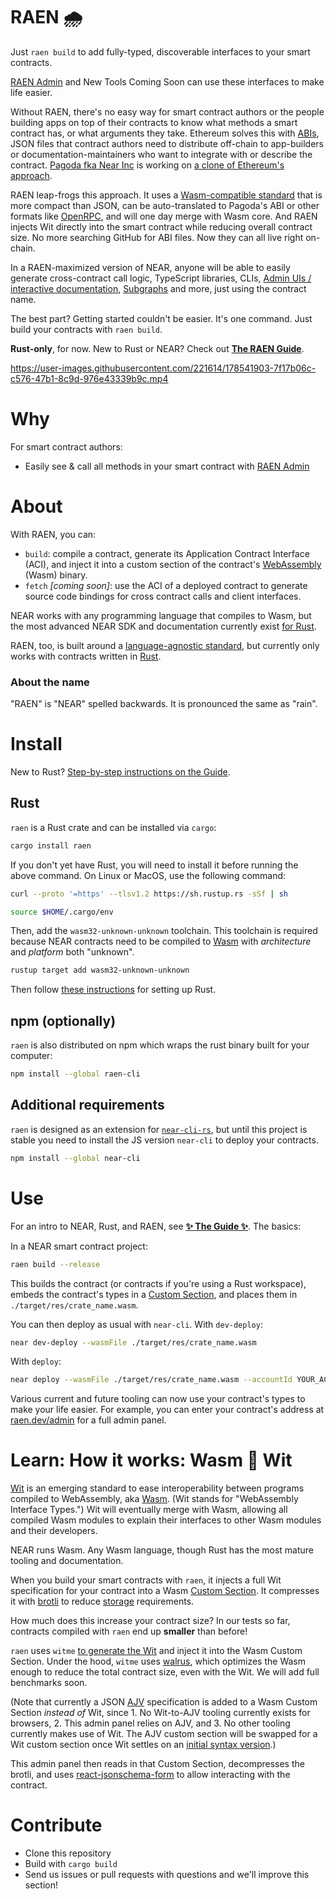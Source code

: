 # RAEN 🌧

Just `raen build` to add fully-typed, discoverable interfaces to your smart contracts.

[RAEN Admin](https://raen.dev/admin) and New Tools Coming Soon can use these interfaces to make life easier.

Without RAEN, there's no easy way for smart contract authors or the people building apps on top of their contracts to know what methods a smart contract has, or what arguments they take. Ethereum solves this with [ABIs](https://docs.soliditylang.org/en/develop/abi-spec.html), JSON files that contract authors need to distribute off-chain to app-builders or documentation-maintainers who want to integrate with or describe the contract. [Pagoda fka Near Inc](https://near.org/blog/announcing-the-launch-of-pagoda-the-worlds-first-web3-startup-platform/) is working on [a clone of Ethereum's approach](https://github.com/near/near-sdk-rs/blob/41eb838b0d745394d7530aabe363f80dfc649a0c/near-sdk/src/private). 

RAEN leap-frogs this approach. It uses a [Wasm-compatible standard](https://github.com/bytecodealliance/wit-bindgen) that is more compact than JSON, can be auto-translated to Pagoda's ABI or other formats like [OpenRPC](https://open-rpc.org/), and will one day merge with Wasm core. And RAEN injects Wit directly into the smart contract while reducing overall contract size. No more searching GitHub for ABI files. Now they can all live right on-chain. 

In a RAEN-maximized version of NEAR, anyone will be able to easily generate cross-contract call logic, TypeScript libraries, CLIs, [Admin UIs / interactive documentation](https://raen.dev/admin/), [Subgraphs](https://thegraph.com/) and more, just using the contract name.

The best part? Getting started couldn't be easier. It's one command. Just build your contracts with `raen build`.

**Rust-only**, for now. New to Rust or NEAR? Check out **[The RAEN Guide](https://raen.dev/guide)**.

https://user-images.githubusercontent.com/221614/178541903-7f17b06c-c576-47b1-8c9d-976e43339b9c.mp4

# Why

For smart contract authors:

- Easily see & call all methods in your smart contract with [RAEN Admin](https://raen.dev/admin)

# About

With RAEN, you can:

* `build`: compile a contract, generate its Application Contract Interface (ACI), and inject it into a custom section of the contract's [WebAssembly][Wasm] (Wasm) binary.
* `fetch` _[coming soon]_: use the ACI of a deployed contract to generate source code bindings for cross contract calls and client interfaces.

NEAR works with any programming language that compiles to Wasm, but the most advanced NEAR SDK and documentation currently exist [for Rust](https://www.near-sdk.io/).

RAEN, too, is built around a [language-agnostic standard][Wit], but currently only works with contracts written in [Rust](https://www.rust-lang.org/).

  [Wasm]: https://webassembly.org/
  [Wit]: https://github.com/bytecodealliance/wit-bindgen/blob/main/WIT.md


### About the name

"RAEN" is "NEAR" spelled backwards. It is pronounced the same as "rain".


# Install

New to Rust? [Step-by-step instructions on the Guide](https://raen.dev/guide/intro/getting-set-up.html).

## Rust

`raen` is a Rust crate and can be installed via `cargo`:

```bash
cargo install raen
```

If you don't yet have Rust, you will need to install it before running the above command. On Linux or MacOS, use the following command:

```bash
curl --proto '=https' --tlsv1.2 https://sh.rustup.rs -sSf | sh

source $HOME/.cargo/env
```

Then, add the `wasm32-unknown-unknown` toolchain. This toolchain is required because NEAR contracts need to be compiled to [Wasm] with _architecture_ and _platform_ both "unknown".

```bash
rustup target add wasm32-unknown-unknown
```

Then follow [these instructions](https://doc.rust-lang.org/book/ch01-01-installation.html) for setting up Rust.

## npm (optionally)

`raen` is also distributed on npm which wraps the rust binary built for your computer:

```bash
npm install --global raen-cli
```

## Additional requirements

`raen` is designed as an extension for [`near-cli-rs`](https://github.com/near/near-cli-rs/tree/master/extensions), but until this project is stable you need to install the JS version `near-cli` to deploy your contracts.

```bash
npm install --global near-cli
```


# Use

For an intro to NEAR, Rust, and RAEN, see **[✨ The Guide ✨](https://raen.dev/guide)**. The basics:

In a NEAR smart contract project:

```bash
raen build --release
```

This builds the contract (or contracts if you're using a Rust workspace), embeds the contract's types in a [Custom Section](https://webassembly.github.io/spec/core/appendix/custom.html), and places them in `./target/res/crate_name.wasm`.

You can then deploy as usual with `near-cli`. With `dev-deploy`:

```bash
near dev-deploy --wasmFile ./target/res/crate_name.wasm
```

With `deploy`:

```bash
near deploy --wasmFile ./target/res/crate_name.wasm --accountId YOUR_ACCOUNT_NAME_HERE
```

Various current and future tooling can now use your contract's types to make your life easier. For example, you can enter your contract's address at [raen.dev/admin](https://raen.dev/admin) for a full admin panel.


# Learn: How it works: Wasm 💖️ Wit

[Wit] is an emerging standard to ease interoperability between programs compiled to WebAssembly, aka [Wasm]. (Wit stands for "WebAssembly Interface Types.") Wit will eventually merge with Wasm, allowing all compiled Wasm modules to explain their interfaces to other Wasm modules and their developers.

NEAR runs Wasm. Any Wasm language, though Rust has the most mature tooling and documentation.

When you build your smart contracts with `raen`, it injects a full Wit specification for your contract into a Wasm [Custom Section](https://webassembly.github.io/spec/core/appendix/custom.html). It compresses it with [brotli](https://www.brotli.org/) to reduce [storage](https://docs.near.org/docs/concepts/storage-staking) requirements.

How much does this increase your contract size? In our tests so far, contracts compiled with `raen` end up **smaller** than before!

`raen` uses `witme` [to generate the Wit](https://ahalabs.dev/posts/wit-bringing-types-to-near-contracts) and inject it into the Wasm Custom Section. Under the hood, `witme` uses [walrus](https://github.com/AhaLabs/wasm-walrus-tools), which optimizes the Wasm enough to reduce the total contract size, even with the Wit. We will add full benchmarks soon.

(Note that currently a JSON [AJV](https://ajv.js.org/) specification is added to a Wasm Custom Section _instead of_ Wit, since 1. No Wit-to-AJV tooling currently exists for browsers, 2. This admin panel relies on AJV, and 3. No other tooling currently makes use of Wit. The AJV custom section will be swapped for a Wit custom section once Wit settles on an [initial syntax version](https://github.com/bytecodealliance/wit-bindgen/issues/214#issuecomment-1116237538).)

This admin panel then reads in that Custom Section, decompresses the brotli, and uses [react-jsonschema-form](https://github.com/rjsf-team/react-jsonschema-form) to allow interacting with the contract.

# Contribute

* Clone this repository
* Build with `cargo build`
* Send us issues or pull requests with questions and we'll improve this section!
